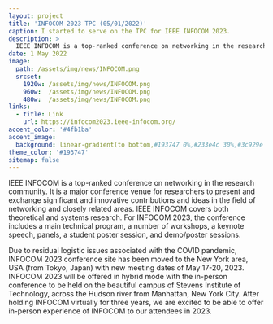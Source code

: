 ```yaml
---
layout: project
title: 'INFOCOM 2023 TPC (05/01/2022)'
caption: I started to serve on the TPC for IEEE INFOCOM 2023.
description: >
  IEEE INFOCOM is a top-ranked conference on networking in the research community. It's acceptance rate is less than 20%.
date: 1 May 2022
image: 
  path: /assets/img/news/INFOCOM.png
  srcset: 
    1920w: /assets/img/news/INFOCOM.png
    960w:  /assets/img/news/INFOCOM.png
    480w:  /assets/img/news/INFOCOM.png
links:
  - title: Link
    url: https://infocom2023.ieee-infocom.org/
accent_color: '#4fb1ba'
accent_image:
  background: linear-gradient(to bottom,#193747 0%,#233e4c 30%,#3c929e 50%,#d5d5d4 70%,#cdccc8 100%)
theme_color: '#193747'
sitemap: false
---
```


IEEE INFOCOM is a top-ranked conference on networking in the research community. It is a major conference venue for researchers to present and exchange significant and innovative contributions and ideas in the field of networking and closely related areas. IEEE INFOCOM covers both theoretical and systems research. For INFOCOM 2023, the conference includes a main technical program, a number of workshops, a keynote speech, panels, a student poster session, and demo/poster sessions.

Due to residual logistic issues associated with the COVID pandemic, INFOCOM 2023 conference site has been moved to the New York area, USA (from Tokyo, Japan) with new meeting dates of May 17-20, 2023. INFOCOM 2023 will be offered in hybrid mode with the in-person conference to be held on the beautiful campus of Stevens Institute of Technology, across the Hudson river from Manhattan, New York City. After holding INFOCOM virtually for three years, we are excited to be able to offer in-person experience of INFOCOM to our attendees in 2023.